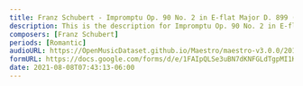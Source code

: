 ```yaml
---
title: Franz Schubert - Impromptu Op. 90 No. 2 in E-flat Major D. 899 (5)
description: This is the description for Impromptu Op. 90 No. 2 in E-flat Major D. 899 by Franz Schubert
composers: [Franz Schubert]
periods: [Romantic]
audioURL: https://OpenMusicDataset.github.io/Maestro/maestro-v3.0.0/2017/MIDI-Unprocessed_070_PIANO070_MID--AUDIO-split_07-08-17_Piano-e_1-02_wav--1.midi
formURL: https://docs.google.com/forms/d/e/1FAIpQLSe3uBN7dKNFGLdTgpMI1Kq7ZKIVt0GIr7ceoRDiVY_-MI4biQ/viewform
date: 2021-08-08T07:43:13-06:00
---
```

